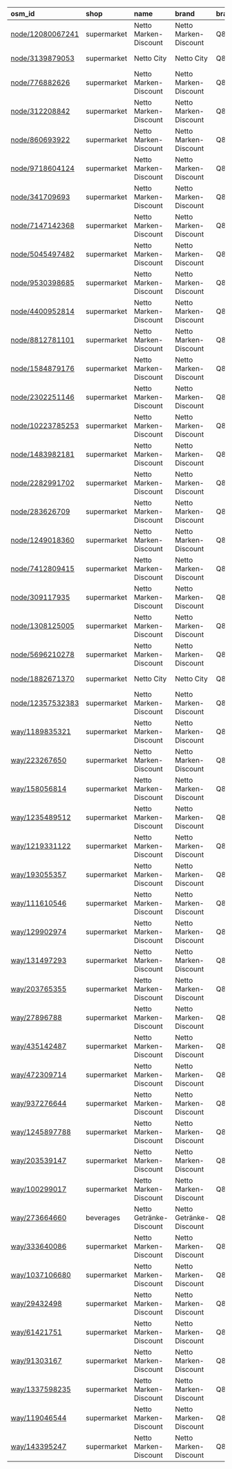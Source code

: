 | osm_id                                                             | shop        | name                    | brand                   | brand:wikidata   | timestamp            |
|:-------------------------------------------------------------------|:------------|:------------------------|:------------------------|:-----------------|:---------------------|
| [node/12080067241](https://www.openstreetmap.org/node/12080067241) | supermarket | Netto Marken-Discount   | Netto Marken-Discount   | Q879858          | 2024-07-29T12:54:20Z |
| [node/3139879053](https://www.openstreetmap.org/node/3139879053)   | supermarket | Netto City              | Netto City              | Q879858          | 2021-09-29T18:12:17Z |
| [node/776882626](https://www.openstreetmap.org/node/776882626)     | supermarket | Netto Marken-Discount   | Netto Marken-Discount   | Q879858          | 2022-06-12T07:45:57Z |
| [node/312208842](https://www.openstreetmap.org/node/312208842)     | supermarket | Netto Marken-Discount   | Netto Marken-Discount   | Q879858          | 2021-04-16T08:49:34Z |
| [node/860693922](https://www.openstreetmap.org/node/860693922)     | supermarket | Netto Marken-Discount   | Netto Marken-Discount   | Q879858          | 2019-06-16T16:56:23Z |
| [node/9718604124](https://www.openstreetmap.org/node/9718604124)   | supermarket | Netto Marken-Discount   | Netto Marken-Discount   | Q879858          | 2022-06-12T08:30:30Z |
| [node/341709693](https://www.openstreetmap.org/node/341709693)     | supermarket | Netto Marken-Discount   | Netto Marken-Discount   | Q879858          | 2024-02-28T15:47:09Z |
| [node/7147142368](https://www.openstreetmap.org/node/7147142368)   | supermarket | Netto Marken-Discount   | Netto Marken-Discount   | Q879858          | 2024-08-30T17:34:36Z |
| [node/5045497482](https://www.openstreetmap.org/node/5045497482)   | supermarket | Netto Marken-Discount   | Netto Marken-Discount   | Q879858          | 2019-11-13T16:20:42Z |
| [node/9530398685](https://www.openstreetmap.org/node/9530398685)   | supermarket | Netto Marken-Discount   | Netto Marken-Discount   | Q879858          | 2024-06-22T09:30:21Z |
| [node/4400952814](https://www.openstreetmap.org/node/4400952814)   | supermarket | Netto Marken-Discount   | Netto Marken-Discount   | Q879858          | 2020-08-21T21:50:15Z |
| [node/8812781101](https://www.openstreetmap.org/node/8812781101)   | supermarket | Netto Marken-Discount   | Netto Marken-Discount   | Q879858          | 2024-08-14T00:55:17Z |
| [node/1584879176](https://www.openstreetmap.org/node/1584879176)   | supermarket | Netto Marken-Discount   | Netto Marken-Discount   | Q879858          | 2021-08-25T19:32:16Z |
| [node/2302251146](https://www.openstreetmap.org/node/2302251146)   | supermarket | Netto Marken-Discount   | Netto Marken-Discount   | Q879858          | 2024-10-08T16:25:19Z |
| [node/10223785253](https://www.openstreetmap.org/node/10223785253) | supermarket | Netto Marken-Discount   | Netto Marken-Discount   | Q879858          | 2022-11-28T15:46:40Z |
| [node/1483982181](https://www.openstreetmap.org/node/1483982181)   | supermarket | Netto Marken-Discount   | Netto Marken-Discount   | Q879858          | 2025-02-05T13:21:47Z |
| [node/2282991702](https://www.openstreetmap.org/node/2282991702)   | supermarket | Netto Marken-Discount   | Netto Marken-Discount   | Q879858          | 2023-01-07T19:16:35Z |
| [node/283626709](https://www.openstreetmap.org/node/283626709)     | supermarket | Netto Marken-Discount   | Netto Marken-Discount   | Q879858          | 2020-09-16T18:26:00Z |
| [node/1249018360](https://www.openstreetmap.org/node/1249018360)   | supermarket | Netto Marken-Discount   | Netto Marken-Discount   | Q879858          | 2024-10-08T16:25:19Z |
| [node/7412809415](https://www.openstreetmap.org/node/7412809415)   | supermarket | Netto Marken-Discount   | Netto Marken-Discount   | Q879858          | 2020-04-17T01:55:10Z |
| [node/309117935](https://www.openstreetmap.org/node/309117935)     | supermarket | Netto Marken-Discount   | Netto Marken-Discount   | Q879858          | 2022-06-08T14:34:08Z |
| [node/1308125005](https://www.openstreetmap.org/node/1308125005)   | supermarket | Netto Marken-Discount   | Netto Marken-Discount   | Q879858          | 2024-08-28T15:48:29Z |
| [node/5696210278](https://www.openstreetmap.org/node/5696210278)   | supermarket | Netto Marken-Discount   | Netto Marken-Discount   | Q879858          | 2024-09-22T11:47:39Z |
| [node/1882671370](https://www.openstreetmap.org/node/1882671370)   | supermarket | Netto City              | Netto City              | Q879858          | 2024-10-08T16:25:19Z |
| [node/12357532383](https://www.openstreetmap.org/node/12357532383) | supermarket | Netto Marken-Discount   | Netto Marken-Discount   | Q879858          | 2024-11-20T06:54:03Z |
| [way/1189835321](https://www.openstreetmap.org/way/1189835321)     | supermarket | Netto Marken-Discount   | Netto Marken-Discount   | Q879858          | 2024-10-08T16:25:33Z |
| [way/223267650](https://www.openstreetmap.org/way/223267650)       | supermarket | Netto Marken-Discount   | Netto Marken-Discount   | Q879858          | 2024-06-12T12:34:11Z |
| [way/158056814](https://www.openstreetmap.org/way/158056814)       | supermarket | Netto Marken-Discount   | Netto Marken-Discount   | Q879858          | 2024-05-05T07:56:28Z |
| [way/1235489512](https://www.openstreetmap.org/way/1235489512)     | supermarket | Netto Marken-Discount   | Netto Marken-Discount   | Q879858          | 2024-01-08T16:37:01Z |
| [way/1219331122](https://www.openstreetmap.org/way/1219331122)     | supermarket | Netto Marken-Discount   | Netto Marken-Discount   | Q879858          | 2023-10-29T15:44:44Z |
| [way/193055357](https://www.openstreetmap.org/way/193055357)       | supermarket | Netto Marken-Discount   | Netto Marken-Discount   | Q879858          | 2024-05-26T03:24:03Z |
| [way/111610546](https://www.openstreetmap.org/way/111610546)       | supermarket | Netto Marken-Discount   | Netto Marken-Discount   | Q879858          | 2025-02-14T14:12:14Z |
| [way/129902974](https://www.openstreetmap.org/way/129902974)       | supermarket | Netto Marken-Discount   | Netto Marken-Discount   | Q879858          | 2025-01-05T08:38:20Z |
| [way/131497293](https://www.openstreetmap.org/way/131497293)       | supermarket | Netto Marken-Discount   | Netto Marken-Discount   | Q879858          | 2021-06-08T20:26:48Z |
| [way/203765355](https://www.openstreetmap.org/way/203765355)       | supermarket | Netto Marken-Discount   | Netto Marken-Discount   | Q879858          | 2021-09-28T13:35:22Z |
| [way/27896788](https://www.openstreetmap.org/way/27896788)         | supermarket | Netto Marken-Discount   | Netto Marken-Discount   | Q879858          | 2024-09-25T15:57:16Z |
| [way/435142487](https://www.openstreetmap.org/way/435142487)       | supermarket | Netto Marken-Discount   | Netto Marken-Discount   | Q879858          | 2024-10-08T16:25:33Z |
| [way/472309714](https://www.openstreetmap.org/way/472309714)       | supermarket | Netto Marken-Discount   | Netto Marken-Discount   | Q879858          | 2024-01-14T07:51:27Z |
| [way/937276644](https://www.openstreetmap.org/way/937276644)       | supermarket | Netto Marken-Discount   | Netto Marken-Discount   | Q879858          | 2025-02-10T07:11:13Z |
| [way/1245897788](https://www.openstreetmap.org/way/1245897788)     | supermarket | Netto Marken-Discount   | Netto Marken-Discount   | Q879858          | 2024-02-03T18:58:24Z |
| [way/203539147](https://www.openstreetmap.org/way/203539147)       | supermarket | Netto Marken-Discount   | Netto Marken-Discount   | Q879858          | 2024-10-08T16:25:26Z |
| [way/100299017](https://www.openstreetmap.org/way/100299017)       | supermarket | Netto Marken-Discount   | Netto Marken-Discount   | Q879858          | 2024-10-08T16:25:26Z |
| [way/273664660](https://www.openstreetmap.org/way/273664660)       | beverages   | Netto Getränke-Discount | Netto Getränke-Discount | Q879858          | 2022-12-21T13:11:18Z |
| [way/333640086](https://www.openstreetmap.org/way/333640086)       | supermarket | Netto Marken-Discount   | Netto Marken-Discount   | Q879858          | 2024-10-08T16:25:33Z |
| [way/1037106680](https://www.openstreetmap.org/way/1037106680)     | supermarket | Netto Marken-Discount   | Netto Marken-Discount   | Q879858          | 2024-10-08T16:25:33Z |
| [way/29432498](https://www.openstreetmap.org/way/29432498)         | supermarket | Netto Marken-Discount   | Netto Marken-Discount   | Q879858          | 2024-10-08T16:25:22Z |
| [way/61421751](https://www.openstreetmap.org/way/61421751)         | supermarket | Netto Marken-Discount   | Netto Marken-Discount   | Q879858          | 2024-10-08T16:25:22Z |
| [way/91303167](https://www.openstreetmap.org/way/91303167)         | supermarket | Netto Marken-Discount   | Netto Marken-Discount   | Q879858          | 2020-09-04T13:07:19Z |
| [way/1337598235](https://www.openstreetmap.org/way/1337598235)     | supermarket | Netto Marken-Discount   | Netto Marken-Discount   | Q879858          | 2024-11-27T22:02:21Z |
| [way/119046544](https://www.openstreetmap.org/way/119046544)       | supermarket | Netto Marken-Discount   | Netto Marken-Discount   | Q879858          | 2024-10-08T16:25:26Z |
| [way/143395247](https://www.openstreetmap.org/way/143395247)       | supermarket | Netto Marken-Discount   | Netto Marken-Discount   | Q879858          | 2025-01-28T21:11:26Z |